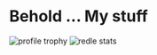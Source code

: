 # Behold ... My stuff

<!--
**maximva/maximva** is a ✨ _special_ ✨ repository because its `README.md` (this file) appears on your GitHub profile.

Here are some ideas to get you started:

- 🔭 I’m currently working on ...
- 🌱 I’m currently learning ...
- 👯 I’m looking to collaborate on ...
- 🤔 I’m looking for help with ...
- 💬 Ask me about ...
- 📫 How to reach me: ...
- 😄 Pronouns: ...
- ⚡ Fun fact: ...
-->

![profile trophy](https://github-profile-trophy.vercel.app/?username=maximva&theme=onedark)
![redle stats](https://github-readme-stats.vercel.app/api?username=maximva&hide_title=true&show_icons=true&count_private=true&include_all_commits=true&hide_border=true&theme=onedark)
